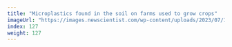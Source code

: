 ```yaml
---
title: "Microplastics found in the soil on farms used to grow crops"
imageUrl: "https://images.newscientist.com/wp-content/uploads/2023/07/11112443/SEI_163589417.jpg?width=600"
index: 127
weight: 127
---
```


